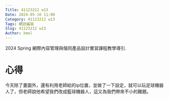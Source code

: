 ```yaml
---
Title: 41123212 w13
Date: 2024-05-16 11:00
Category: 41123212 w13
Tags: 網誌編寫
Slug: 41123212 w13
Author: kmol
---
```


2024 Spring 網際內容管理與偕同產品設計實習課程教學導引.

<!-- PELICAN_END_SUMMARY -->
# 心得
今天除了畫圖外，還有利用老師給的ip位置，並做了一下設定，就可以玩足球機器人了，但老師說他希望我們改成籃球機器人，這又為我們帶來不小的難題。